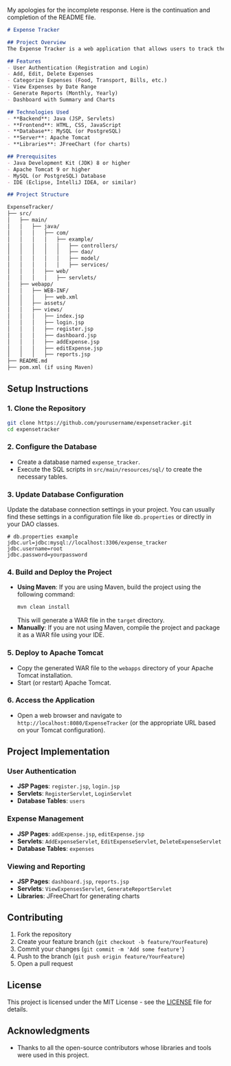 My apologies for the incomplete response. Here is the continuation and completion of the README file.

```markdown
# Expense Tracker

## Project Overview
The Expense Tracker is a web application that allows users to track their income and expenses. It helps users manage their budgets, monitor spending patterns, and generate financial reports.

## Features
- User Authentication (Registration and Login)
- Add, Edit, Delete Expenses
- Categorize Expenses (Food, Transport, Bills, etc.)
- View Expenses by Date Range
- Generate Reports (Monthly, Yearly)
- Dashboard with Summary and Charts

## Technologies Used
- **Backend**: Java (JSP, Servlets)
- **Frontend**: HTML, CSS, JavaScript
- **Database**: MySQL (or PostgreSQL)
- **Server**: Apache Tomcat
- **Libraries**: JFreeChart (for charts)

## Prerequisites
- Java Development Kit (JDK) 8 or higher
- Apache Tomcat 9 or higher
- MySQL (or PostgreSQL) Database
- IDE (Eclipse, IntelliJ IDEA, or similar)

## Project Structure

ExpenseTracker/
├── src/
│   ├── main/
│   │   ├── java/
│   │   │   ├── com/
│   │   │   │   ├── example/
│   │   │   │   │   ├── controllers/
│   │   │   │   │   ├── dao/
│   │   │   │   │   ├── model/
│   │   │   │   │   ├── services/
│   │   │   ├── web/
│   │   │   │   ├── servlets/
│   ├── webapp/
│   │   ├── WEB-INF/
│   │   │   ├── web.xml
│   │   ├── assets/
│   │   ├── views/
│   │   │   ├── index.jsp
│   │   │   ├── login.jsp
│   │   │   ├── register.jsp
│   │   │   ├── dashboard.jsp
│   │   │   ├── addExpense.jsp
│   │   │   ├── editExpense.jsp
│   │   │   ├── reports.jsp
├── README.md
├── pom.xml (if using Maven)
```

## Setup Instructions

### 1. Clone the Repository
```bash
git clone https://github.com/yourusername/expensetracker.git
cd expensetracker
```

### 2. Configure the Database
- Create a database named `expense_tracker`.
- Execute the SQL scripts in `src/main/resources/sql/` to create the necessary tables.

### 3. Update Database Configuration
Update the database connection settings in your project. You can usually find these settings in a configuration file like `db.properties` or directly in your DAO classes.

```properties
# db.properties example
jdbc.url=jdbc:mysql://localhost:3306/expense_tracker
jdbc.username=root
jdbc.password=yourpassword
```

### 4. Build and Deploy the Project
- **Using Maven**: If you are using Maven, build the project using the following command:
  ```bash
  mvn clean install
  ```
  This will generate a WAR file in the `target` directory.
- **Manually**: If you are not using Maven, compile the project and package it as a WAR file using your IDE.

### 5. Deploy to Apache Tomcat
- Copy the generated WAR file to the `webapps` directory of your Apache Tomcat installation.
- Start (or restart) Apache Tomcat.

### 6. Access the Application
- Open a web browser and navigate to `http://localhost:8080/ExpenseTracker` (or the appropriate URL based on your Tomcat configuration).

## Project Implementation

### User Authentication
- **JSP Pages**: `register.jsp`, `login.jsp`
- **Servlets**: `RegisterServlet`, `LoginServlet`
- **Database Tables**: `users`

### Expense Management
- **JSP Pages**: `addExpense.jsp`, `editExpense.jsp`
- **Servlets**: `AddExpenseServlet`, `EditExpenseServlet`, `DeleteExpenseServlet`
- **Database Tables**: `expenses`

### Viewing and Reporting
- **JSP Pages**: `dashboard.jsp`, `reports.jsp`
- **Servlets**: `ViewExpensesServlet`, `GenerateReportServlet`
- **Libraries**: JFreeChart for generating charts

## Contributing
1. Fork the repository
2. Create your feature branch (`git checkout -b feature/YourFeature`)
3. Commit your changes (`git commit -m 'Add some feature'`)
4. Push to the branch (`git push origin feature/YourFeature`)
5. Open a pull request

## License
This project is licensed under the MIT License - see the [LICENSE](LICENSE) file for details.

## Acknowledgments
- Thanks to all the open-source contributors whose libraries and tools were used in this project.
```